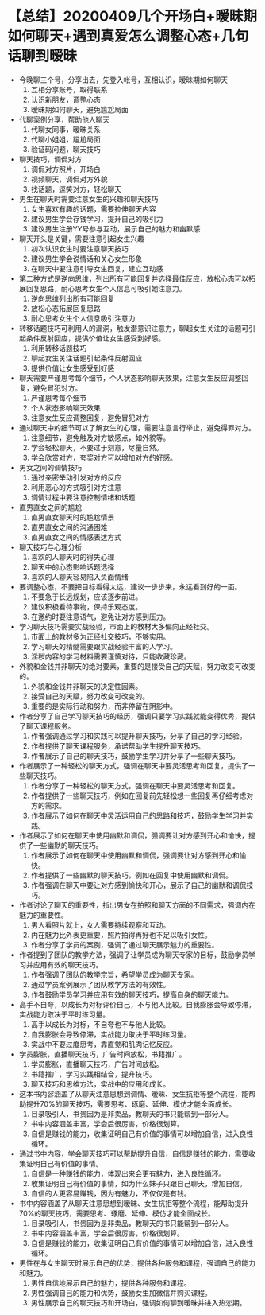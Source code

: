 # 【总结】20200409几个开场白+暧昧期如何聊天+遇到真爱怎么调整心态+几句话聊到暧昧

-   今晚聊三个号，分享出去，先登入帐号，互相认识，暧昧期如何聊天
    1.  互相分享账号，取得联系
    2.  认识新朋友，调整心态
    3.  暧昧期如何聊天，避免尴尬局面
-   代聊案例分享，帮助他人聊天
    1.  代聊女同事，暧昧关系
    2.  代聊小姐姐，尴尬局面
    3.  验证码问题，聊天技巧
-   聊天技巧，调侃对方
    1.  调侃对方照片，开场白
    2.  视频聊天，调侃对方外貌
    3.  找话题，逗笑对方，轻松聊天
-   男生在聊天时需要注意女生的兴趣和聊天技巧
    1.  女生喜欢有趣的话题，需要拉伸聊天内容
    2.  建议男生学会存钱学习，提升自己的吸引力
    3.  建议男生注册YY号参与互动，展示自己的魅力和幽默感
-   聊天开头是关键，需要注意引起女生兴趣
    1.  初次认识女生时要注意聊天技巧
    2.  建议男生学会说情话和关心女生形象
    3.  在聊天中要注意引导女生回复，建立互动感
-   第二种方式是逆向思维，列出所有可能回复并选择最佳反应，放松心态可以拓展回复思路，耐心思考女生个人信息可吸引她注意力。
    1.  逆向思维列出所有可能回复
    2.  放松心态拓展回复思路
    3.  耐心思考女生个人信息吸引注意力
-   转移话题技巧可利用人的漏洞，触发潜意识注意力，聊起女生关注的话题可引起条件反射回应，提供价值让女生感受到好感。
    1.  利用转移话题技巧
    2.  聊起女生关注话题引起条件反射回应
    3.  提供价值让女生感受到好感
-   聊天需要严谨思考每个细节，个人状态影响聊天效果，注意女生反应调整回复，避免冒犯对方。
    1.  严谨思考每个细节
    2.  个人状态影响聊天效果
    3.  注意女生反应调整回复，避免冒犯对方
-   通过聊天中的细节可以了解女生的心理，需要注意言行举止，避免得罪对方。
    1.  注意细节，避免触及对方敏感点，如外貌等。
    2.  学会轻松聊天，不要过于刻意，尽量自然。
    3.  学会欣赏对方，夸奖对方可以增加对方的好感。
-   男女之间的调情技巧
    1.  通过亲密举动引发对方的反应
    2.  利用恶心的方式吸引对方注意
    3.  调情过程中要注意控制情绪和话题
-   直男直女之间的尴尬
    1.  直男直女聊天时的尴尬情景
    2.  直男直女之间的沟通困难
    3.  直男直女之间的情感表达方式
-   聊天技巧与心理分析
    1.  喜欢的人聊天时的得失心理
    2.  聊天中的心态影响话题选择
    3.  喜欢的人聊天容易陷入负面情绪
-   要调整心态，不要把目标看得太远，建议一步步来，永远看到好的一面。
    1.  不要急于长远规划，应该逐步前进。
    2.  建议积极看待事物，保持乐观态度。
    3.  在邀约时要注意语气，避免让对方感到压力。
-   学习聊天技巧需要实战经验，市面上的教材大多偏向正经社交。
    1.  市面上的教材多为正经社交技巧，不够实用。
    2.  学习聊天的精髓需要跟实战经验丰富的人学习。
    3.  淫秽内容的学习材料需要谨慎对待，只能收藏珍藏。
-   外貌和金钱并非聊天的绝对要素，重要的是接受自己的天赋，努力改变可改变的。
    1.  外貌和金钱并非聊天的决定性因素。
    2.  接受自己的天赋，努力改变可改变的。
    3.  重要的是实际行动和努力，而非停留在阴影中。
-   作者分享了自己学习聊天技巧的经历，强调只要学习实践就能变得优秀，提供了聊天课程服务。
    1.  作者强调通过学习和实践可以提升聊天技巧，分享了自己的学习经验。
    2.  作者提供了聊天课程服务，承诺帮助学生提升聊天技巧。
    3.  作者展示了自己的聊天技巧，鼓励学生学习并分享了一些聊天技巧。
-   作者展示了一种轻松的聊天方式，强调在聊天中要灵活思考和回复，提供了一些聊天技巧。
    1.  作者分享了一种轻松的聊天方式，强调在聊天中要灵活思考和回复。
    2.  作者提供了一些聊天技巧，例如在回复前先轻松想一些回复再仔细考虑对方的需求。
    3.  作者展示了如何在聊天中灵活运用自己的思路和技巧，鼓励学生学习并实践。
-   作者展示了如何在聊天中使用幽默和调侃，强调要让对方感到开心和愉快，提供了一些幽默的聊天技巧。
    1.  作者展示了如何在聊天中使用幽默和调侃，强调要让对方感到开心和愉快。
    2.  作者提供了一些幽默的聊天技巧，例如在回复中使用幽默和调侃。
    3.  作者强调在聊天中要让对方感到愉快和开心，展示了自己的幽默和调侃技巧。
-   作者讨论了聊天的重要性，指出男女在拍照和聊天方面的不同需求，强调内在魅力的重要性。
    1.  男人看照片就上，女人需要持续观察和互动。
    2.  内在魅力比外表更重要，照片拍得再好也不足以吸引女性。
    3.  作者分享了学员的案例，强调了通过聊天展示魅力的重要性。
-   作者提到了团队的教学方法，强调了让学员成为聊天专家的目标，鼓励学员学习并应用有效的聊天技巧。
    1.  作者强调了团队的教学宗旨，希望学员成为聊天专家。
    2.  通过学员案例展示了团队教学方法的有效性。
    3.  作者鼓励学员学习并应用有效的聊天技巧，提高自身的聊天能力。
-   高手不自夸，以成长为对标评价自己，不与他人比较。自我膨胀会导致停滞，实战能力取决于平时练习量。
    1.  高手以成长为对标，不自夸也不与他人比较。
    2.  自我膨胀会导致停滞，实战能力取决于平时练习量。
    3.  实战中不要过度思考，靠直觉和肌肉记忆反应。
-   学员膨胀，直播聊天技巧，广告时间放松，书籍推广。
    1.  学员膨胀，直播聊天技巧，广告时间放松。
    2.  书籍推广，学习实践相结合，提升技巧。
    3.  聊天技巧和思维方法，实战中的应用和成长。
-   这本书内容涵盖了从聊天注意思想到调情、暧昧、女生抗拒等整个流程，能帮助提升70%的聊天技巧，需要思考、琢磨、延伸、模仿才能全面成长。
    1.  目录吸引人，书贵因为是非卖品，教聊天的书只能帮到一部分人。
    2.  书中内容涵盖丰富，学会后很厉害，价格很划算。
    3.  自信是赚钱的能力，收集证明自己有价值的事情可以增加自信，进入良性循环。
-   通过书中内容，学会聊天技巧可以帮助提升自信，自信是赚钱的能力，需要收集证明自己有价值的事情。
    1.  自信是一种赚钱的能力，体现出来会更有魅力，进入良性循环。
    2.  收集证明自己有价值的事情，如为什么妹子只跟自己聊天，增加自信。
    3.  自信的人更容易赚钱，因为有魅力，不仅仅是有钱。
-   书中内容涵盖了从聊天注意思想到暧昧、女生抗拒等整个流程，能帮助提升70%的聊天技巧，需要思考、琢磨、延伸、模仿才能全面成长。
    1.  目录吸引人，书贵因为是非卖品，教聊天的书只能帮到一部分人。
    2.  书中内容涵盖丰富，学会后很厉害，价格很划算。
    3.  自信是赚钱的能力，收集证明自己有价值的事情可以增加自信，进入良性循环。
-   男性在与女生聊天时展示自己的优势，提供各种服务和课程，强调自己的能力和魅力。
    1.  男性自信地展示自己的魅力，提供各种服务和课程。
    2.  男性强调自己的能力和优势，鼓励女生加微信并购买课程。
    3.  男性展示自己的聊天技巧和开场白，强调如何聊到暧昧并进入热恋期。